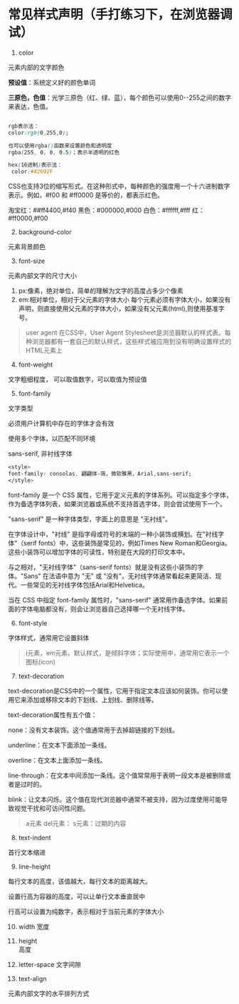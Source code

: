 # 常见样式声明（手打练习下，在浏览器调试）

1. color

元素内部的文字颜色

**预设值**：系统定义好的颜色单词

**三原色，色值**：光学三原色（红、绿、蓝），每个颜色可以使用0--255之间的数字来表达，色值。
```css

rgb表示法：
color:rgb(0,255,0);

也可以使用rgba()函数来设置颜色和透明度
rgba(255, 0, 0, 0.5)；表示半透明的红色

hex(16进制)表示法：
 color:#42692F


```
CSS也支持3位的缩写形式。在这种形式中，每种颜色的强度用一个十六进制数字表示。例如，#f00 和 #ff0000 是等价的，都表示红色。

淘宝红：##ff4400,#f40
黑色：#000000,#000
白色：#ffffff,#fff
红：#ff0000,#f00


2. background-color

元素背景颜色

3. font-size

元素内部文字的尺寸大小

1) px:像素，绝对单位，简单的理解为文字的高度占多少个像素
2) em:相对单位，相对于父元素的字体大小 
每个元素必须有字体大小，如果没有声明，则直接使用父元素的字体大小，如果没有父元素(html),则使用基准字号。

> user agent
在CSS中，User Agent Stylesheet是浏览器默认的样式表。每种浏览器都有一套自己的默认样式，这些样式被应用到没有明确设置样式的HTML元素上

 4. font-weight

文字粗细程度， 可以取值数字，可以取值为预设值

5. font-family

文字类型

必须用户计算机中存在的字体才会有效

使用多个字体，以匹配不同环境

sans-serif, 非衬线字体

```css
<style>
font-family: consolas, 翩翩体-简，微软雅黑，Arial,sans-serif;
</style>

```
font-family 是一个 CSS 属性，它用于定义元素的字体系列。可以指定多个字体，作为备选字体列表，如果浏览器或系统不支持首选字体，则会尝试使用下一个。

"sans-serif" 是一种字体类型，字面上的意思是 "无衬线"。

在字体设计中，"衬线" 是指字母或符号的末端的一种小装饰或横划。在"衬线字体"（serif fonts）中，这些装饰是常见的，例如Times New Roman和Georgia。这些小装饰可以增加字体的可读性，特别是在大段的打印文本中。

与之相对，"无衬线字体"（sans-serif fonts）就是没有这些小装饰的字体。"Sans" 在法语中意为 "无" 或 "没有"。无衬线字体通常看起来更简洁、现代。一些常见的无衬线字体包括Arial和Helvetica。

当在 CSS 中指定 font-family 属性时，"sans-serif" 通常用作备选字体。如果前面的字体电脑都没有，则会让浏览器自己选择哪一个无衬线字体。


6. font-style

字体样式，通常用它设置斜体

> i元素，em元素，默认样式，是倾斜字体；实际使用中，通常用它表示一个图标(icon)

7. text-decoration

text-decoration是CSS中的一个属性，它用于指定文本应该如何装饰。你可以使用它来添加或移除文本的下划线、上划线、删除线等。


text-decoration属性有五个值：


none：没有文本装饰。这个值通常用于去掉超链接的下划线。

underline：在文本下面添加一条线。

overline：在文本上面添加一条线。

line-through：在文本中间添加一条线。这个值常常用于表明一段文本是被删除或者是过时的。

blink：让文本闪烁。这个值在现代浏览器中通常不被支持，因为过度使用可能导致视觉干扰和可访问性问题。

> a元素
> del元素：
> s元素：过期的内容

8. text-indent

首行文本缩进

9. line-height

每行文本的高度，该值越大，每行文本的距离越大。 

设置行高为容器的高度，可以让单行文本垂直居中

行高可以设置为纯数字，表示相对于当前元素的字体大小

10. width 
宽度

11. height  
高度 


12. letter-space
文字间隙

13. text-align

元素内部文字的水平排列方式